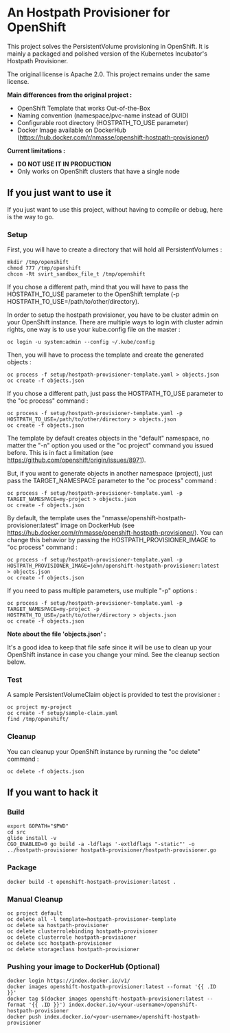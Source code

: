 # An Hostpath Provisioner for OpenShift

This project solves the PersistentVolume provisioning in OpenShift. It is mainly
a packaged and polished version of the Kubernetes Incubator's Hostpath Provisioner.

The original license is Apache 2.0. This project remains under the same license.

__Main differences from the original project :__
 - OpenShift Template that works Out-of-the-Box
 - Naming convention (namespace/pvc-name instead of GUID)
 - Configurable root directory (HOSTPATH_TO_USE parameter)
 - Docker Image available on DockerHub (https://hub.docker.com/r/nmasse/openshift-hostpath-provisioner/)

__Current limitations :__
 - **DO NOT USE IT IN PRODUCTION**
 - Only works on OpenShift clusters that have a single node

## If you just want to use it

If you just want to use this project, without having to compile or debug,
here is the way to go.

### Setup

First, you will have to create a directory that will hold all PersistentVolumes :
```
mkdir /tmp/openshift
chmod 777 /tmp/openshift
chcon -Rt svirt_sandbox_file_t /tmp/openshift
```

If you chose a different path, mind that you will have to pass the HOSTPATH_TO_USE
parameter to the OpenShift template (-p HOSTPATH_TO_USE=/path/to/other/directory).

In order to setup the hostpath provisioner, you have to be cluster admin on your
OpenShift instance. There are multiple ways to login with cluster admin rights,
one way is to use your kube.config file on the master :
```
oc login -u system:admin --config ~/.kube/config
```

Then, you will have to process the template and create the generated objects :
```
oc process -f setup/hostpath-provisioner-template.yaml > objects.json
oc create -f objects.json
```

If you chose a different path, just pass the HOSTPATH_TO_USE parameter to the
"oc process" command :
```
oc process -f setup/hostpath-provisioner-template.yaml -p HOSTPATH_TO_USE=/path/to/other/directory > objects.json
oc create -f objects.json
```

The template by default creates objects in the "default" namespace, no matter
the "-n" option you used or the "oc project" command you issued before. This is
in fact a limitation (see https://github.com/openshift/origin/issues/8971).

But, if you want to generate objects in another namespace (project), just pass the
TARGET_NAMESPACE parameter to the "oc process" command :
```
oc process -f setup/hostpath-provisioner-template.yaml -p TARGET_NAMESPACE=my-project > objects.json
oc create -f objects.json
```

By default, the template uses the "nmasse/openshift-hostpath-provisioner:latest"
image on DockerHub (see https://hub.docker.com/r/nmasse/openshift-hostpath-provisioner/).
You can change this behavior by passing the
HOSTPATH_PROVISIONER_IMAGE to "oc process" command :

```
oc process -f setup/hostpath-provisioner-template.yaml -p HOSTPATH_PROVISIONER_IMAGE=john/openshift-hostpath-provisioner:latest > objects.json
oc create -f objects.json
```

If you need to pass multiple parameters, use multiple "-p" options :
```
oc process -f setup/hostpath-provisioner-template.yaml -p TARGET_NAMESPACE=my-project -p HOSTPATH_TO_USE=/path/to/other/directory > objects.json
oc create -f objects.json
```

__Note about the file 'objects.json' :__

It's a good idea to keep that file safe since it will be use to clean up your OpenShift
instance in case you change your mind. See the cleanup section below.

### Test

A sample PersistentVolumeClaim object is provided to test the provisioner :

```
oc project my-project
oc create -f setup/sample-claim.yaml
find /tmp/openshift/
```

### Cleanup

You can cleanup your OpenShift instance by running the "oc delete" command :

```
oc delete -f objects.json
```

## If you want to hack it

### Build

```
export GOPATH="$PWD"
cd src
glide install -v
CGO_ENABLED=0 go build -a -ldflags '-extldflags "-static"' -o ../hostpath-provisioner hostpath-provisioner/hostpath-provisioner.go
```

### Package

```
docker build -t openshift-hostpath-provisioner:latest .
```

### Manual Cleanup

```
oc project default
oc delete all -l template=hostpath-provisioner-template
oc delete sa hostpath-provisioner
oc delete clusterrolebinding hostpath-provisioner
oc delete clusterrole hostpath-provisioner
oc delete scc hostpath-provisioner
oc delete storageclass hostpath-provisioner
```

### Pushing your image to DockerHub (Optional)

```
docker login https://index.docker.io/v1/
docker images openshift-hostpath-provisioner:latest --format '{{ .ID }}'
docker tag $(docker images openshift-hostpath-provisioner:latest --format '{{ .ID }}') index.docker.io/<your-username>/openshift-hostpath-provisioner
docker push index.docker.io/<your-username>/openshift-hostpath-provisioner
```
